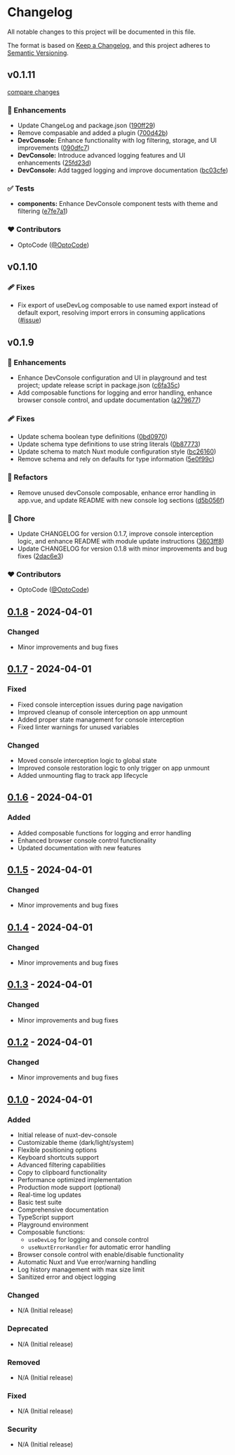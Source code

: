 # Changelog

All notable changes to this project will be documented in this file.

The format is based on [Keep a Changelog](https://keepachangelog.com/en/1.0.0/),
and this project adheres to [Semantic Versioning](https://semver.org/spec/v2.0.0.html).
## v0.1.11

[compare changes](https://github.com/OptoCode/nuxt-dev-console/compare/v0.1.10...v0.1.11)

### 🚀 Enhancements

- Update ChangeLog and package.json ([190ff29](https://github.com/OptoCode/nuxt-dev-console/commit/190ff29))
- Remove compasable and added a plugin ([700d42b](https://github.com/OptoCode/nuxt-dev-console/commit/700d42b))
- **DevConsole:** Enhance functionality with log filtering, storage, and UI improvements ([090dfc7](https://github.com/OptoCode/nuxt-dev-console/commit/090dfc7))
- **DevConsole:** Introduce advanced logging features and UI enhancements ([25fd23d](https://github.com/OptoCode/nuxt-dev-console/commit/25fd23d))
- **DevConsole:** Add tagged logging and improve documentation ([bc03cfe](https://github.com/OptoCode/nuxt-dev-console/commit/bc03cfe))

### ✅ Tests

- **components:** Enhance DevConsole component tests with theme and filtering ([e7fe7a1](https://github.com/OptoCode/nuxt-dev-console/commit/e7fe7a1))

### ❤️ Contributors

- OptoCode ([@OptoCode](https://github.com/OptoCode))

## v0.1.10

### 🩹 Fixes

- Fix export of useDevLog composable to use named export instead of default export, resolving import errors in consuming applications ([#issue](https://github.com/OptoCode/nuxt-dev-console/commit/48775f2))

## v0.1.9


### 🚀 Enhancements

- Enhance DevConsole configuration and UI in playground and test project; update release script in package.json ([c6fa35c](https://github.com/OptoCode/nuxt-dev-console/commit/c6fa35c))
- Add composable functions for logging and error handling, enhance browser console control, and update documentation ([a279677](https://github.com/OptoCode/nuxt-dev-console/commit/a279677))

### 🩹 Fixes

- Update schema boolean type definitions ([0bd0970](https://github.com/OptoCode/nuxt-dev-console/commit/0bd0970))
- Update schema type definitions to use string literals ([0b87773](https://github.com/OptoCode/nuxt-dev-console/commit/0b87773))
- Update schema to match Nuxt module configuration style ([bc26160](https://github.com/OptoCode/nuxt-dev-console/commit/bc26160))
- Remove schema and rely on defaults for type information ([5e0f99c](https://github.com/OptoCode/nuxt-dev-console/commit/5e0f99c))

### 💅 Refactors

- Remove unused devConsole composable, enhance error handling in app.vue, and update README with new console log sections ([d5b056f](https://github.com/OptoCode/nuxt-dev-console/commit/d5b056f))

### 🏡 Chore

- Update CHANGELOG for version 0.1.7, improve console interception logic, and enhance README with module update instructions ([3603ff8](https://github.com/OptoCode/nuxt-dev-console/commit/3603ff8))
- Update CHANGELOG for version 0.1.8 with minor improvements and bug fixes ([2dac6e3](https://github.com/OptoCode/nuxt-dev-console/commit/2dac6e3))

### ❤️ Contributors

- OptoCode ([@OptoCode](https://github.com/OptoCode))

## [0.1.8] - 2024-04-01

### Changed

- Minor improvements and bug fixes

[0.1.8]: https://github.com/OptoCode/nuxt-dev-console/releases/tag/v0.1.8

## [0.1.7] - 2024-04-01

### Fixed

- Fixed console interception issues during page navigation
- Improved cleanup of console interception on app unmount
- Added proper state management for console interception
- Fixed linter warnings for unused variables

### Changed

- Moved console interception logic to global state
- Improved console restoration logic to only trigger on app unmount
- Added unmounting flag to track app lifecycle

[0.1.7]: https://github.com/OptoCode/nuxt-dev-console/releases/tag/v0.1.7

## [0.1.6] - 2024-04-01

### Added

- Added composable functions for logging and error handling
- Enhanced browser console control functionality
- Updated documentation with new features

[0.1.6]: https://github.com/OptoCode/nuxt-dev-console/releases/tag/v0.1.6

## [0.1.5] - 2024-04-01

### Changed

- Minor improvements and bug fixes

[0.1.5]: https://github.com/OptoCode/nuxt-dev-console/releases/tag/v0.1.5

## [0.1.4] - 2024-04-01

### Changed

- Minor improvements and bug fixes

[0.1.4]: https://github.com/OptoCode/nuxt-dev-console/releases/tag/v0.1.4

## [0.1.3] - 2024-04-01

### Changed

- Minor improvements and bug fixes

[0.1.3]: https://github.com/OptoCode/nuxt-dev-console/releases/tag/v0.1.3

## [0.1.2] - 2024-04-01

### Changed

- Minor improvements and bug fixes

[0.1.2]: https://github.com/OptoCode/nuxt-dev-console/releases/tag/v0.1.2

## [0.1.0] - 2024-04-01

### Added

- Initial release of nuxt-dev-console
- Customizable theme (dark/light/system)
- Flexible positioning options
- Keyboard shortcuts support
- Advanced filtering capabilities
- Copy to clipboard functionality
- Performance optimized implementation
- Production mode support (optional)
- Real-time log updates
- Basic test suite
- Comprehensive documentation
- TypeScript support
- Playground environment
- Composable functions:
  - `useDevLog` for logging and console control
  - `useNuxtErrorHandler` for automatic error handling
- Browser console control with enable/disable functionality
- Automatic Nuxt and Vue error/warning handling
- Log history management with max size limit
- Sanitized error and object logging

### Changed

- N/A (Initial release)

### Deprecated

- N/A (Initial release)

### Removed

- N/A (Initial release)

### Fixed

- N/A (Initial release)

### Security

- N/A (Initial release)

[0.1.0]: https://github.com/OptoCode/nuxt-dev-console/releases/tag/v0.1.0
